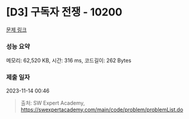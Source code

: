 # [D3] 구독자 전쟁 - 10200 

[문제 링크](https://swexpertacademy.com/main/code/problem/problemDetail.do?contestProbId=AXMCXV_qVgkDFAWv) 

### 성능 요약

메모리: 62,520 KB, 시간: 316 ms, 코드길이: 262 Bytes

### 제출 일자

2023-11-14 00:46



> 출처: SW Expert Academy, https://swexpertacademy.com/main/code/problem/problemList.do